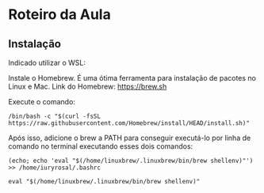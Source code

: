 # Roteiro da Aula

## Instalação

Indicado utilizar o WSL: 

Instale o Homebrew. É uma ótima ferramenta para instalação de pacotes no Linux e Mac.
Link do Homebrew: https://brew.sh 

Execute o comando: 
```
/bin/bash -c "$(curl -fsSL https://raw.githubusercontent.com/Homebrew/install/HEAD/install.sh)"
```

Após isso, adicione o brew a PATH para conseguir executá-lo por linha de comando no terminal executando esses dois comandos:
```
(echo; echo 'eval "$(/home/linuxbrew/.linuxbrew/bin/brew shellenv)"') >> /home/iuryrosal/.bashrc

eval "$(/home/linuxbrew/.linuxbrew/bin/brew shellenv)"
```

